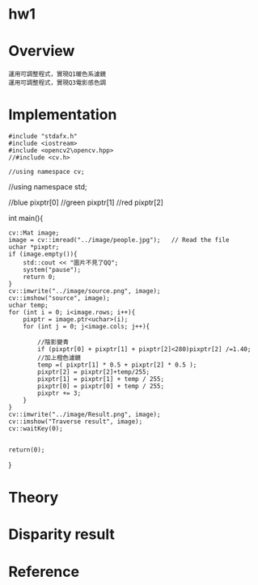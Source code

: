 # hw1
# Overview
	運用可調整程式，實現Q1暖色系濾鏡
	運用可調整程式，實現Q3電影感色調
# Implementation
 

	#include "stdafx.h"
	#include <iostream>
	#include <opencv2\opencv.hpp>
	//#include <cv.h>

	//using namespace cv;
//using namespace std;

//blue  pixptr[0] 
//green  pixptr[1] 
//red  pixptr[2]

int main(){

	cv::Mat image;
	image = cv::imread("../image/people.jpg");   // Read the file
	uchar *pixptr;
	if (image.empty()){
		std::cout << "圖片不見了QQ";
		system("pause");
		return 0;
	}
	cv::imwrite("../image/source.png", image);
	cv::imshow("source", image);
	uchar temp;
	for (int i = 0; i<image.rows; i++){
		pixptr = image.ptr<uchar>(i);
		for (int j = 0; j<image.cols; j++){
			
			//陰影變青
			if (pixptr[0] + pixptr[1] + pixptr[2]<280)pixptr[2] /=1.40;
			//加上橙色濾鏡
			temp =( pixptr[1] * 0.5 + pixptr[2] * 0.5 );
			pixptr[2] = pixptr[2]+temp/255;
			pixptr[1] = pixptr[1] + temp / 255;
			pixptr[0] = pixptr[0] + temp / 255;
			pixptr += 3;
		}
	}
	cv::imwrite("../image/Result.png", image);
	cv::imshow("Traverse result", image);
	cv::waitKey(0);

	
	return(0);
}
# Theory
# Disparity result
# Reference

